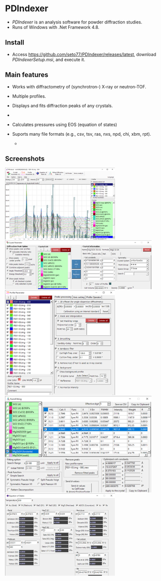 # PDIndexer
* *PDIndexer* is an analysis software for powder diffraction studies.
* Runs of Windows with .Net Framework 4.8.

## Install
* Access https://github.com/seto77/PDIndexer/releases/latest, download *PDIndexerSetup.msi*, and execute it.

## Main features
* Works with diffractometry of (synchrotron-) X-ray or neutron-TOF.
 * Multiple profiles.
* Displays and fits diffraction peaks of any crystals.
 *
* Calculates pressures using EOS (equation of states)
* Suports many file formats (e.g., csv, tsv, ras, nxs, npd, chi, xbm, rpt).

  * 
  
## Screenshots
<img src="Screenshots/Main.png" width="360px">  <img src="Screenshots/CrystalParameter.png" width="480px">  <img src="Screenshots/ProfileParameter.png" width="360px">  <img src="Screenshots/FittingDiffractionPeaks.png" width="480px"><img src="Screenshots/EquationOfStates.png" width="360px">


